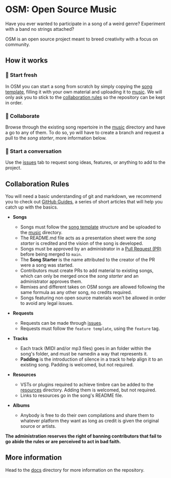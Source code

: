 # OSM: Open Source Music

Have you ever wanted to participate in a song of a weird genre? Experiment with a band no strings attached?

OSM is an open source project meant to breed creativity with a focus on community.

## How it works

### 🌊 Start fresh

In OSM you can start a song from scratch by simply copying the [song template](./templates/song/README.md), filling it with your own material and uploading it to [music](/music). We will only ask you to stick to the [collaboration rules](#collaboration-rules) so the repository can be kept in order.

### 🤝 Collaborate

Browse through the existing song repertoire in the [music](music) directory and have a go to any of them. To do so, yo will have to create a branch and request a pull to the _song starter_, more information below.

### 💬 Start a conversation

Use the [issues](https://github.com/xwhiteout/open-source-music/issues) tab to request song ideas, features, or anything to add to the project.

## Collaboration Rules

You will need a basic understanding of git and markdown, we recommend you to check out [GitHub Guides](https://guides.github.com/), a series of short articles that will help you catch up with the basics.

- **Songs**
  - Songs must follow the [song template](./templates/song/README.md) structure and be uploaded to the [music](music) directory.
  - The README.md file acts as a presentation sheet were the _song starter_ is credited and the vision of the song is developed.
  - Songs must be approved by an administrator in a [Pull Request (PR)](https://docs.github.com/en/github/collaborating-with-issues-and-pull-requests/about-pull-requests) before being merged to `main`.
  - The **Song Starter** is the name attributed to the creator of the PR were a song was started.
  - Contributors must create PRs to add material to existing songs, which can only be merged once the *song starter* and an administrator approves them.
  - Remixes and different takes on OSM songs are allowed following the same formula as any other song, no credits required.
  - Songs featuring non open source materials won't be allowed in order to avoid any legal issues.

- **Requests**
  - Requests can be made through [issues](https://github.com/xwhiteout/open-source-music/issues).
  - Requests must follow the `feature template`, using the `feature` tag.

- **Tracks**
  - Each track (MIDI and/or mp3 files) goes in an folder within the song's folder, and must be namedin a way that represents it. 
  - **Padding** is the introduction of silence in a track to help align it to an existing song. Padding is welcomed, but not required.
  
- **Resources**
  - VSTs or plugins required to achieve timbre can be added to the [resources](resources/README.md) directory. Adding them is welcomed, but not required.
  - Links to resources go in the song's README file.

- **Albums**
  - Anybody is free to do their own compilations and share them to whatever platform they want as long as credit is given the original source or artists.

**The administration reserves the right of banning contributors that fail to go abide the rules or are perceived to act in bad faith.**

## More information

Head to the [docs](docs/README.md) directory for more information on the repository.
